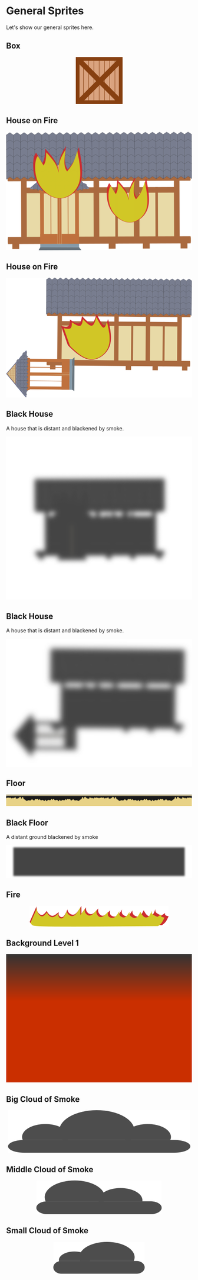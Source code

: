 # General Sprites
Let's show our general sprites here.

## Box

<div align="center"> 
  <img src="sprites_general/caixa.png" alt="Box">
</div>

## House on Fire

<div align="center"> 
  <img src="sprites_general/casa1.png" alt="House on Fire">
</div>

## House on Fire

<div align="center"> 
  <img src="sprites_general/casa2.png" alt="House on Fire">
</div>

## Black House
A house that is distant and blackened by smoke.

<div align="center"> 
  <img src="sprites_general/casaLonge1.png" alt="Black House">
</div>

## Black House
A house that is distant and blackened by smoke.

<div align="center"> 
  <img src="sprites_general/casaLonge2.png" alt="Black House">
</div>

## Floor

<div align="center"> 
  <img src="sprites_general/chao.png" alt="Floor">
</div>

## Black Floor
A distant ground blackened by smoke

<div align="center"> 
  <img src="sprites_general/chaoLonge.png" alt="Black Floor">
</div>

## Fire

<div align="center"> 
  <img src="sprites_general/fogo.png" alt="Fire">
</div>

## Background Level 1

<div align="center"> 
  <img src="sprites_general/fundo.png" alt="Background Level 1">
</div>

## Big Cloud of Smoke

<div align="center"> 
  <img src="sprites_general/nuvemGrande.png" alt="Big Cloud of Smoke">
</div>

## Middle Cloud of Smoke

<div align="center"> 
  <img src="sprites_general/nuvemMedia.png" alt="Middle Cloud of Smoke">
</div>

## Small Cloud of Smoke

<div align="center"> 
  <img src="sprites_general/nuvemPequena.png" alt="Small Cloud of Smoke">
</div>